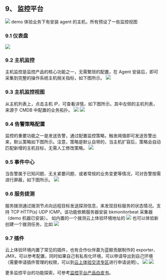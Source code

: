 ## 9、 监控平台
![](f:/base/蓝鲸云上体验环境快速入门/assets/2022-02-18-17-52-29.png)
demo 体验业务下有安装 agent 的主机，所有预设了一些监控视图
### 9.1 仪表盘
![](f:/base/蓝鲸云上体验环境快速入门/assets/2022-02-18-17-52-34.png)
### 9.2 主机监控
主机监控是监控产品的核心功能之一，无需繁琐的配置，在 Agent 安装后，即可采集到完整的操作系统主机相关指标，如下图所示。
![](f:/base/蓝鲸云上体验环境快速入门/assets/2022-02-18-17-52-40.png)
### 9.3 主机监控视图
从主机列表上，点击主机 IP，可查看详情，如下图所示。其中左侧的主机列表，来源于 CMDB 中配置的业务拓扑。
![](f:/base/蓝鲸云上体验环境快速入门/assets/2022-02-18-17-52-46.png)
![](f:/base/蓝鲸云上体验环境快速入门/assets/2022-02-18-17-52-57.png)

### 9.4 告警策略配置
监控的重要功能之一是发送告警，通过配置监控策略，触发阈值即可发送告警出来，默认策略如下图所示。注意，策略是默认自带的，当主机扩容后，策略会自动匹配新增的主机目标，无需人工修改策略。
![](f:/base/蓝鲸云上体验环境快速入门/assets/2022-02-18-17-53-03.png)

### 9.5 事件中心
当告警属于已知问题、无关紧要问题、或者常规的业务变更等情况，可对告警按需进行屏蔽，如下图所示。
![](f:/base/蓝鲸云上体验环境快速入门/assets/2022-02-18-17-53-12.png)

### 9.6 服务拨测
服务拨测通过拨测节点向远程目标发送探测信息，来发现目标服务的状态情况。支持 TCP HTTP(s) UDP ICMP。该功能依赖服务器安装 bkmonitorbeat 采集器（demo 机器已安装）。
如内置的一个拨测云上体验环境地址的
![](f:/base/蓝鲸云上体验环境快速入门/assets/2022-02-18-17-53-19.png)
也可以体验新创建一个拨测任务，比如
![](f:/base/蓝鲸云上体验环境快速入门/assets/2022-02-18-17-53-25.png)

### 9.7 插件
云上体验环境内置了常见的插件，也有合作伙伴嘉为蓝鲸贡献制作的 exporter、JMX，可以参考配置，同时如果自己有私有化环境，可以申请导出到自己环境（需要申请插件管理的权限，可以到[云上体验交流专区](https://bk.tencent.com/s-mart/community/question/5612)进行申请说明）。
![](f:/base/蓝鲸云上体验环境快速入门/assets/2022-02-18-17-53-33.png)
![](f:/base/蓝鲸云上体验环境快速入门/assets/2022-02-18-17-53-40.png)

更多监控平台的功能探索，可参考[监控平台产品白皮书](https://bk.tencent.com/docs/markdown/%E7%9B%91%E6%8E%A7%E5%B9%B3%E5%8F%B0/%E4%BA%A7%E5%93%81%E7%99%BD%E7%9A%AE%E4%B9%A6/intro/README.md)。